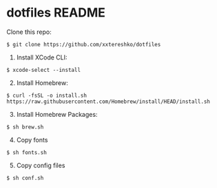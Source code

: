 # dotfiles README

Clone this repo:

```shell
$ git clone https://github.com/xxtereshko/dotfiles
```

1. Install XCode CLI:

```shell
$ xcode-select --install
```

2. Install Homebrew:

```shell
$ curl -fsSL -o install.sh https://raw.githubusercontent.com/Homebrew/install/HEAD/install.sh
```

3. Install Homebrew Packages:

```shell
$ sh brew.sh
```

4. Copy fonts

```shell
$ sh fonts.sh
```

5. Copy config files

```shell
$ sh conf.sh
```

